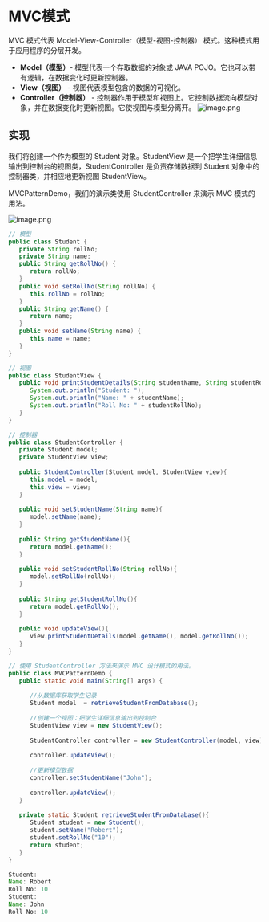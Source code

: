 # MVC模式
MVC 模式代表 Model-View-Controller（模型-视图-控制器） 模式。这种模式用于应用程序的分层开发。
- **Model（模型）**- 模型代表一个存取数据的对象或 JAVA POJO。它也可以带有逻辑，在数据变化时更新控制器。
- **View（视图）** - 视图代表模型包含的数据的可视化。
- **Controller（控制器）** - 控制器作用于模型和视图上。它控制数据流向模型对象，并在数据变化时更新视图。它使视图与模型分离开。
![image.png](https://note.youdao.com/yws/res/c/WEBRESOURCE487f2dfe3ac2ce7e8577dca84bac835c)

## 实现
我们将创建一个作为模型的 Student 对象。StudentView 是一个把学生详细信息输出到控制台的视图类，StudentController 是负责存储数据到 Student 对象中的控制器类，并相应地更新视图 StudentView。

MVCPatternDemo，我们的演示类使用 StudentController 来演示 MVC 模式的用法。

![image.png](https://note.youdao.com/yws/res/3/WEBRESOURCE1d110b45c0736d067b9a8f2fcf957083)

```java
// 模型
public class Student {
   private String rollNo;
   private String name;
   public String getRollNo() {
      return rollNo;
   }
   public void setRollNo(String rollNo) {
      this.rollNo = rollNo;
   }
   public String getName() {
      return name;
   }
   public void setName(String name) {
      this.name = name;
   }
}

// 视图
public class StudentView {
   public void printStudentDetails(String studentName, String studentRollNo){
      System.out.println("Student: ");
      System.out.println("Name: " + studentName);
      System.out.println("Roll No: " + studentRollNo);
   }
}

// 控制器
public class StudentController {
   private Student model;
   private StudentView view;
 
   public StudentController(Student model, StudentView view){
      this.model = model;
      this.view = view;
   }
 
   public void setStudentName(String name){
      model.setName(name);    
   }
 
   public String getStudentName(){
      return model.getName();    
   }
 
   public void setStudentRollNo(String rollNo){
      model.setRollNo(rollNo);      
   }
 
   public String getStudentRollNo(){
      return model.getRollNo();     
   }
 
   public void updateView(){           
      view.printStudentDetails(model.getName(), model.getRollNo());
   }  
}

// 使用 StudentController 方法来演示 MVC 设计模式的用法。
public class MVCPatternDemo {
   public static void main(String[] args) {
 
      //从数据库获取学生记录
      Student model  = retrieveStudentFromDatabase();
 
      //创建一个视图：把学生详细信息输出到控制台
      StudentView view = new StudentView();
 
      StudentController controller = new StudentController(model, view);
 
      controller.updateView();
 
      //更新模型数据
      controller.setStudentName("John");
 
      controller.updateView();
   }
 
   private static Student retrieveStudentFromDatabase(){
      Student student = new Student();
      student.setName("Robert");
      student.setRollNo("10");
      return student;
   }
}

Student: 
Name: Robert
Roll No: 10
Student: 
Name: John
Roll No: 10
```